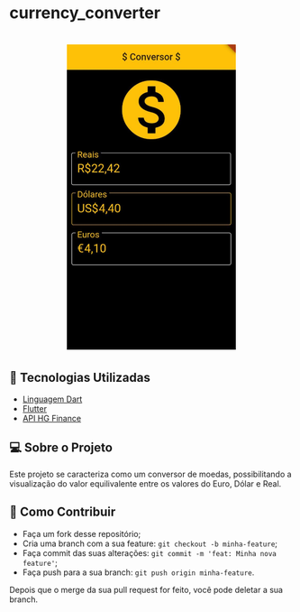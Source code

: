 # currency_converter

<h1 align="center">
  <img src = "img/conversor.jpg" width="300">
</h1>

## 🔎 Tecnologias Utilizadas
<ul>
  <a href="https://dart.dev/"><li>Linguagem Dart</li></a>
  <a href="https://flutter.dev/"><li>Flutter</li></a>
  <a href="https://hgbrasil.com/status/finance"><li>API HG Finance</li></a>
</ul>

## 💻 Sobre o Projeto
 
Este projeto se caracteriza como um conversor de moedas, possibilitando a visualização 
  do valor equilivalente entre os valores do Euro, Dólar e Real.
 
## 🚀 Como Contribuir

- Faça um fork desse repositório;
- Cria uma branch com a sua feature: `git checkout -b minha-feature`;
- Faça commit das suas alterações: `git commit -m 'feat: Minha nova feature'`;
- Faça push para a sua branch: `git push origin minha-feature`.

Depois que o merge da sua pull request for feito, você pode deletar a sua branch.
